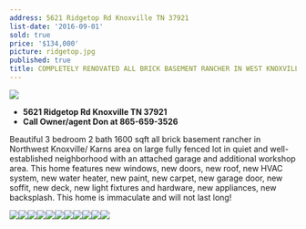 ```yaml
---
address: 5621 Ridgetop Rd Knoxville TN 37921
list-date: '2016-09-01'
sold: true
price: '$134,000'
picture: ridgetop.jpg
published: true
title: COMPLETELY RENOVATED ALL BRICK BASEMENT RANCHER IN WEST KNOXVILLE
---
```



![](/uploads/versions/isqhqd2dqulagk1000000000---x----1024-768x---.jpg)

* **5621 Ridgetop Rd Knoxville TN 37921**
* **Call Owner/agent Don at 865-659-3526**

Beautiful 3 bedroom 2 bath 1600 sqft all brick basement rancher in Northwest Knoxville/ Karns area on large fully fenced lot in quiet and well-established neighborhood with an attached garage and additional workshop area. This home features new windows, new doors, new roof, new HVAC system, new water heater, new paint, new carpet, new garage door, new soffit, new deck, new light fixtures and hardware, new appliances, new backsplash. This home is immaculate and will not last long!

![](/uploads/versions/isqhqd2dqulagk1000000000---x----1024-768x---.jpg)![](/uploads/versions/ise838nllayexl1000000000---x----1024-768x---.jpg)![](/uploads/versions/isqpw7429m9nxl1000000000---x----1024-768x---.jpg)![](/uploads/versions/is2vo2v9hlsduk1000000000---x----1024-768x---.jpg)![](/uploads/versions/isalafy2nu2mtk1000000000---x----1024-768x---.jpg)![](/uploads/versions/ismu53lqaj539l1000000000---x----1024-768x---.jpg)![](/uploads/versions/is2f83gwimuotk1000000000---x----1024-768x---.jpg)![](/uploads/versions/isq9g8poanbywl1000000000---x----1024-768x---.jpg)![](/uploads/versions/isyjxewzxhp2uk1000000000---x----1024-768x---.jpg)![](/uploads/versions/ismu18udpsnu2l1000000000---x----1024-768x---.jpg)![](/uploads/versions/isuomqc3ddkguk1000000000---x----1024-768x---.jpg)